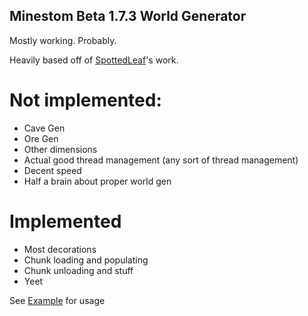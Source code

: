 ## Minestom Beta 1.7.3 World Generator
Mostly working. Probably.

Heavily based off of [SpottedLeaf](https://github.com/Spottedleaf/OldGenerator)'s work.

# Not implemented:
- Cave Gen
- Ore Gen
- Other dimensions
- Actual good thread management (any sort of thread management)
- Decent speed
- Half a brain about proper world gen

# Implemented
- Most decorations
- Chunk loading and populating
- Chunk unloading and stuff
- Yeet


See [Example](https://github.com/RealGatt/Minestom173WorldGen/blob/master/src/main/java/space/gatt/minestom173worldgen/Example.java) for usage
